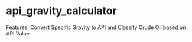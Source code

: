# api_gravity_calculator
Features: Convert Specific Gravity to API and Classify Crude Oil based on API Value
